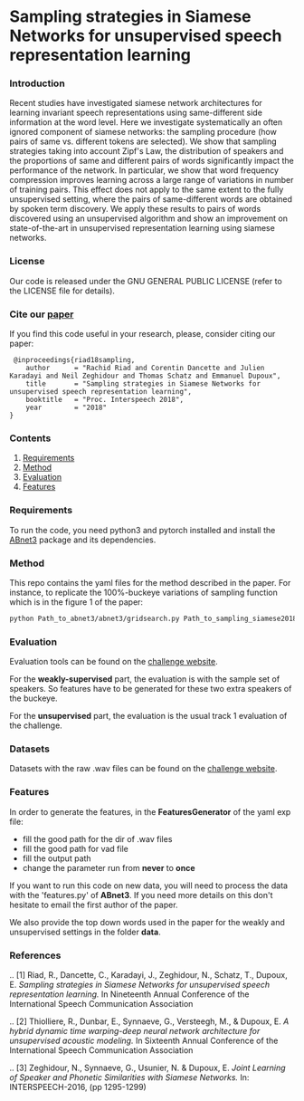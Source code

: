 # Sampling strategies in Siamese Networks for unsupervised speech representation learning

### Introduction

Recent studies have investigated siamese network architectures for learning invariant speech representations using same-different side information at the word level. Here we investigate systematically an often ignored component of siamese networks: the sampling procedure (how pairs of same vs. different tokens are selected). We show that sampling strategies taking into account Zipf's Law, the distribution of speakers and the proportions of same and different pairs of words significantly impact the performance of the network. In particular, we show that word frequency compression improves learning across a large range of variations in number of training pairs. This effect does not apply to the same extent to the fully unsupervised setting, where the pairs of same-different words are obtained by spoken term discovery. We apply these results to pairs of words discovered using an unsupervised algorithm and show an improvement on state-of-the-art in unsupervised representation learning using siamese networks.


### License

Our code is released under the GNU GENERAL PUBLIC LICENSE  (refer to the LICENSE file for details).

### Cite our [paper](https://arxiv.org/abs/1804.11297)

If you find this code useful in your research, please, consider citing our paper:
```
 @inproceedings{riad18sampling,
    author      = "Rachid Riad and Corentin Dancette and Julien Karadayi and Neil Zeghidour and Thomas Schatz and Emmanuel Dupoux",
    title       = "Sampling strategies in Siamese Networks for unsupervised speech representation learning",
    booktitle   = "Proc. Interspeech 2018",
    year        = "2018"
}
```
### Contents

  1. [Requirements](#requirements)
  2. [Method](#method)
  3. [Evaluation](#evaluation)
  4. [Features](#features)

### Requirements

To run the code, you need python3 and pytorch installed and install the  [ABnet3](https://github.com/bootphon/abnet3) package and its dependencies.

### Method

This repo contains the yaml files for the method described in the paper. For instance, to replicate the 100%-buckeye variations of sampling function which is in the figure 1 of the paper:

```Bash
python Path_to_abnet3/abnet3/gridsearch.py Path_to_sampling_siamese2018/exp_yaml/prop_sampling_functions_buckeye_100.yaml
```

### Evaluation

Evaluation tools can be found on the [challenge website](http://sapience.dec.ens.fr/bootphon/2015/page_4.html).

For the **weakly-supervised** part, the evaluation is with the sample set of speakers. So features have to be generated for these two extra speakers of the buckeye.

For the **unsupervised** part, the evaluation is the usual track 1 evaluation of the challenge.

### Datasets

Datasets with the raw .wav files can be found on the [challenge website](http://sapience.dec.ens.fr/bootphon/2015/page_4.html).


### Features

In order to generate the features, in the **FeaturesGenerator** of the yaml exp file:
- fill the good path for the dir of .wav files
- fill the good path for vad file
- fill the output path
- change the parameter run from **never** to **once**

If you want to run this code on new data, you will need to process the data with the 'features.py' of **ABnet3**.
If you need more details on this don't hesitate to email the first author of the paper.

We also provide the top down words used in the paper for the weakly and unsupervised settings in the folder **data**.

### References

.. [1] Riad, R., Dancette, C., Karadayi, J., Zeghidour, N., Schatz, T., Dupoux, E.
       *Sampling strategies in Siamese Networks for unsupervised speech representation learning.*
       In Nineteenth Annual Conference of the International Speech Communication Association

.. [2] Thiolliere, R., Dunbar, E., Synnaeve, G., Versteegh, M., & Dupoux, E.
       *A hybrid dynamic time warping-deep neural network architecture for unsupervised acoustic modeling.*
       In Sixteenth Annual Conference of the International Speech Communication Association

.. [3] Zeghidour, N., Synnaeve, G., Usunier, N. & Dupoux, E.
       *Joint Learning of Speaker and Phonetic Similarities with Siamese Networks.*
       In: INTERSPEECH-2016, (pp 1295-1299)
